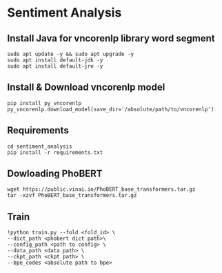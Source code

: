 # Sentiment Analysis

## Install Java for vncorenlp library word segment
```
sudo apt update -y && sudo apt upgrade -y
sudo apt install default-jdk -y
sudo apt install default-jre -y
```
## Install & Download vncorenlp model
```
pip install py_vncorenlp
py_vncorenlp.download_model(save_dir='/absolute/path/to/vncorenlp')
```

## Requirements
```
cd sentiment_analysis
pip install -r requirements.txt
```
## Dowloading PhoBERT
```
wget https://public.vinai.io/PhoBERT_base_transformers.tar.gz
tar -xzvf PhoBERT_base_transformers.tar.gz
```

## Train
```
!python train.py --fold <fold_id> \
--dict_path <phobert dict path>\
--config_path <path to config> \
--data_path <data path> \
--ckpt_path <ckpt path> \
--bpe_codes <absolute path to bpe>
```
